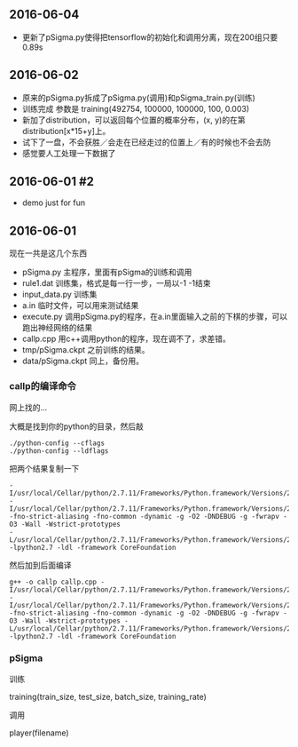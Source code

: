 ## 2016-06-04

- 更新了pSigma.py使得把tensorflow的初始化和调用分离，现在200组只要0.89s

## 2016-06-02

- 原来的pSigma.py拆成了pSigma.py(调用)和pSigma_train.py(训练)
- 训练完成 参数是 training(492754, 100000, 100000, 100, 0.003)
- 新加了distribution，可以返回每个位置的概率分布，(x, y)的在第distribution[x*15+y]上。
- 试下了一盘，不会获胜／会走在已经走过的位置上／有的时候也不会去防
- 感觉要人工处理一下数据了

## 2016-06-01 #2

- demo just for fun

## 2016-06-01

现在一共是这几个东西

- pSigma.py 主程序，里面有pSigma的训练和调用
- rule1.dat 训练集，格式是每一行一步，一局以-1 -1结束
- input_data.py 训练集
- a.in 临时文件，可以用来测试结果
- execute.py 调用pSigma.py的程序，在a.in里面输入之前的下棋的步骤，可以跑出神经网络的结果
- callp.cpp 用c++调用python的程序，现在调不了，求差错。
- tmp/pSigma.ckpt 之前训练的结果。
- data/pSigma.ckpt 同上，备份用。

### callp的编译命令

网上找的...

大概是找到你的python的目录，然后敲

	./python-config --cflags
	./python-config --ldflags

把两个结果复制一下

	-I/usr/local/Cellar/python/2.7.11/Frameworks/Python.framework/Versions/2.7/include/python2.7 -I/usr/local/Cellar/python/2.7.11/Frameworks/Python.framework/Versions/2.7/include/python2.7 -fno-strict-aliasing -fno-common -dynamic -g -O2 -DNDEBUG -g -fwrapv -O3 -Wall -Wstrict-prototypes 
	-L/usr/local/Cellar/python/2.7.11/Frameworks/Python.framework/Versions/2.7/lib/python2.7/config -lpython2.7 -ldl -framework CoreFoundation

然后加到后面编译

	g++ -o callp callp.cpp -I/usr/local/Cellar/python/2.7.11/Frameworks/Python.framework/Versions/2.7/include/python2.7 -I/usr/local/Cellar/python/2.7.11/Frameworks/Python.framework/Versions/2.7/include/python2.7 -fno-strict-aliasing -fno-common -dynamic -g -O2 -DNDEBUG -g -fwrapv -O3 -Wall -Wstrict-prototypes -L/usr/local/Cellar/python/2.7.11/Frameworks/Python.framework/Versions/2.7/lib/python2.7/config -lpython2.7 -ldl -framework CoreFoundation

### pSigma

训练

training(train_size, test_size, batch_size, training_rate)

调用

player(filename)
